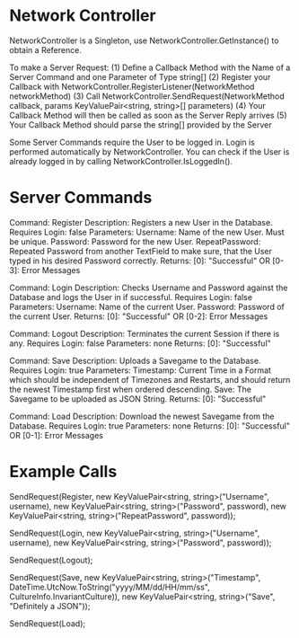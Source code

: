 # Network Controller

NetworkController is a Singleton, use NetworkController.GetInstance() to obtain a Reference.

To make a Server Request:
(1) Define a Callback Method with the Name of a Server Command and one Parameter of Type string[]
(2) Register your Callback with NetworkController.RegisterListener(NetworkMethod networkMethod)
(3) Call NetworkController.SendRequest(NetworkMethod callback, params KeyValuePair<string, string>[] parameters)
(4) Your Callback Method will then be called as soon as the Server Reply arrives
(5) Your Callback Method should parse the string[] provided by the Server

Some Server Commands require the User to be logged in. Login is performed automatically by NetworkController.
You can check if the User is already logged in by calling NetworkController.IsLoggedIn().

# Server Commands

Command: Register
Description: Registers a new User in the Database.
Requires Login: false
Parameters:
	Username: Name of the new User. Must be unique.
	Password: Password for the new User.
	RepeatPassword: Repeated Password from another TextField to make sure, that the User typed in his desired Password correctly.
Returns:
	[0]: "Successful"
	OR
	[0-3]: Error Messages

Command: Login
Description: Checks Username and Password against the Database and logs the User in if successful.
Requires Login: false
Parameters:
	Username: Name of the current User.
	Password: Password of the current User.
Returns:
	[0]: "Successful"
	OR
	[0-2]: Error Messages

Command: Logout
Description: Terminates the current Session if there is any.
Requires Login: false
Parameters:
	none
Returns:
	[0]: "Successful"

Command: Save
Description: Uploads a Savegame to the Database.
Requires Login: true
Parameters:
	Timestamp: Current Time in a Format which should be independent of Timezones and Restarts, and should return the newest Timestamp first when ordered descending.
	Save: The Savegame to be uploaded as JSON String.
Returns:
	[0]: "Successful"

Command: Load
Description: Download the newest Savegame from the Database.
Requires Login: true
Parameters:
	none
Returns:
	[0]: "Successful"
	OR
	[0-1]: Error Messages

# Example Calls

SendRequest(Register, new KeyValuePair<string, string>("Username", username),
	new KeyValuePair<string, string>("Password", password),
	new KeyValuePair<string, string>("RepeatPassword", password));

SendRequest(Login, new KeyValuePair<string, string>("Username", username),
	new KeyValuePair<string, string>("Password", password));

SendRequest(Logout);

SendRequest(Save, new KeyValuePair<string, string>("Timestamp", DateTime.UtcNow.ToString("yyyy/MM/dd/HH/mm/ss", CultureInfo.InvariantCulture)),
	new KeyValuePair<string, string>("Save", "Definitely a JSON"));

SendRequest(Load);